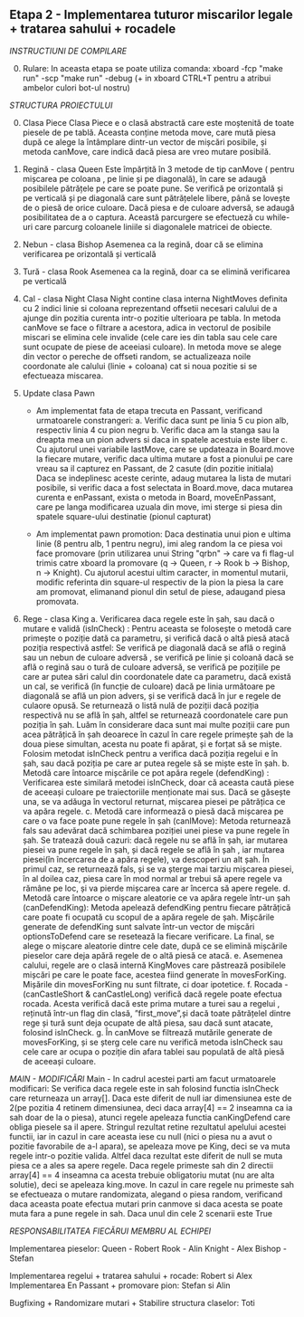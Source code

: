 ## Etapa 2 - Implementarea tuturor miscarilor legale + tratarea sahului + rocadele

*INSTRUCTIUNI DE COMPILARE*

0. Rulare: In aceasta etapa se poate utiliza comanda:
	xboard -fcp "make run" -scp "make run" -debug (+ in xboard CTRL+T pentru a atribui 
	ambelor culori bot-ul nostru)

*STRUCTURA PROIECTULUI*

0. Clasa Piece
	Clasa Piece e o clasă abstractă care este moștenită de toate piesele de pe
	tablă. Aceasta conține metoda move, care mută piesa după ce alege la întâmplare
	dintr-un vector de mișcări posibile, și metoda canMove, care indică dacă
	piesa are vreo mutare posibilă.

1. Regină - clasa Queen
	Este împărțită în 3 metode de tip canMove ( pentru mișcarea pe coloana , pe linie
	și pe diagonală), în care se adaugă posibilele pătrățele pe care se poate pune.
	Se verifică pe orizontală și pe verticală și pe diagonală care sunt pătrățelele
	libere, până se lovește de o piesă de orice culoare. Dacă piesa e de culoare
	adversă, se adaugă posibilitatea de a o captura. Această parcurgere se efectueză
	cu while-uri care parcurg coloanele liniile si diagonalele matricei de obiecte.

2. Nebun - clasa Bishop
	Asemenea ca la regină, doar că se elimina verificarea pe orizontală și verticală

3. Tură - clasa Rook
	Asemenea ca la regină, doar ca se elimină verificarea pe verticală

4. Cal - clasa Night
	Clasa Night contine clasa interna NightMoves 
	definita cu 2 indici linie si coloana reprezentand offsetii necesari
	calului de a ajunge din pozitia curenta intr-o pozitie ulterioara
	pe tabla. In metoda canMove se face o filtrare a acestora, adica
	in vectorul de posibile miscari se elimina cele invalide (cele
	care ies din tabla sau cele care sunt ocupate de piese de aceeiasi
	culoare). In metoda move se alege din vector o pereche de offseti random, 
	se actualizeaza noile coordonate ale calului (linie + coloana)
	cat si noua pozitie si se efectueaza miscarea.

5. Update clasa Pawn
	- Am implementat fata de etapa trecuta en Passant, verificand urmatoarele constrangeri:
		a. Verific daca sunt pe linia 5 cu pion alb, respectiv linia 4 cu pion negru
		b. Verific daca am la stanga sau la dreapta mea un pion advers si daca in spatele
		acestuia este liber
		c. Cu ajutorul unei variabile lastMove, care se updateaza in Board.move la fiecare
		mutare, verific daca ultima mutare a fost a pionului pe care vreau sa il capturez
		en Passant, de 2 casute (din pozitie initiala)
	Daca se indeplinesc aceste cerinte, adaug mutarea la lista de mutari posibile, si verific
	daca a fost selectata in Board.move, daca mutarea curenta e enPassant, exista o metoda in
	Board, moveEnPassant, care pe langa modificarea uzuala din move, imi sterge si piesa din
	spatele square-ului destinatie (pionul capturat)

	- Am implementat pawn promotion: Daca destinatia unui pion e ultima linie (8 pentru alb,
	1 pentru negru), imi aleg random la ce piesa voi face promovare (prin utilizarea unui
	String "qrbn" -> care va fi flag-ul trimis catre xboard la promovare (q -> Queen, r -> Rook
	b -> Bishop, n -> Knight). Cu ajutorul acestui ultim caracter, in momentul mutarii, modific
	referinta din square-ul respectiv de la pion la piesa la care am promovat, elimanand pionul
	din setul de piese, adaugand piesa promovata.

6. Rege - clasa King
	a. Verificarea daca regele este în șah, sau dacă o mutare e validă (isInCheck) :
		Pentru aceasta se folosește o metodă care primește o poziție dată ca 
		parametru, și verifică dacă o altă piesă atacă poziția respectivă astfel:
		Se verifică pe diagonală dacă se află o regină sau un nebun de culoare
		adversă , se verifică pe linie și coloană dacă se află o regină sau 
		o tură de culoare adversă, se verifică pe pozițiile pe care ar putea
		sări calul din coordonatele date ca parametru, dacă există un cal,
		se verifică (în funcție de culoare) dacă pe linia următoare pe diagonală
		se află un pion advers, și se verifică dacă în jur e regele de culaore
		opusă. Se returnează o listă nulă de poziții dacă poziția respectivă 
		nu se află în șah, altfel se returnează coordonatele care pun poziția
		în șah. Luăm în considerare daca sunt mai multe poziții care pun 
		acea pătrățică în șah deoarece în cazul în care regele primește
		șah de la doua piese simultan, acesta nu poate fi apărat, și e
		forțat să se miște. Folosim metodat isInCheck pentru a verifica
		dacă poziția regelui e în șah, sau dacă poziția pe care ar putea
		regele să se miște este în șah.
	b. Metodă care întoarce mișcările ce pot apăra regele (defendKing) :
		Verificarea este similară metodei isInCheck, doar că aceasta caută
		piese de aceeași culoare pe traiectoriile menționate mai sus. Dacă
		se găsește una, se va adăuga în vectorul returnat, mișcarea piesei
		pe pătrățica ce va apăra regele. 
	c. Metodă care informează o piesă dacă mișcarea pe care o va face poate
	pune regele în șah (canIMove):
		Metoda returnează fals sau adevărat dacă schimbarea poziției unei 
		piese va pune regele în șah.
		Se tratează două cazuri: dacă regele nu se află în șah, iar mutarea
		piesei va pune regele în șah, și dacă regele se află în șah , iar
		mutarea piesei(în încercarea de a apăra regele), va descoperi un alt
		șah. În primul caz, se returnează fals, și se va șterge mai tarziu 
		mișcarea piesei, în al doilea caz, piesa care în mod normal ar trebui
		să apere regele va rămâne pe loc, și va pierde mișcarea care ar încerca
		să apere regele. 
	d. Metodă care întoarce o mișcare aleatorie ce va apăra regele într-un șah
		(canDefendKing):
		Metoda apelează defendKing pentru fiecare pătrățică care poate fi ocupată
		cu scopul de a apăra regele de șah.
		Mișcările generate de defendKing sunt salvate într-un vector de mișcări
		optionsToDefend care se resetează la fiecare verificare. La final, se alege
		o mișcare aleatorie dintre cele date, după ce se elimină mișcările pieselor
		care deja apără regele de o altă piesă ce atacă.
	e. Asemenea calului, regele are o clasă internă KingMoves care păstrează 
		posibilele mișcări pe care le poate face, acestea fiind generate în
		movesForKing. Mișările din movesForKing nu sunt filtrate, ci doar ipotetice.
	f. Rocada - (canCastleShort & canCastleLong) verifică dacă regele poate efectua
		rocada. Acesta verifică dacă este prima mutare a turei sau a regelui , reținută
		într-un flag din clasă, ”first_move”,și dacă toate pătrățelel dintre rege și
		tură sunt deja ocupate de altă piesa, sau dacă sunt atacate, folosind isInCheck.
	g. În canMove se filtrează mutările generate de movesForKing, și se șterg cele care
		nu verifică metoda isInCheck sau cele care ar ocupa o poziție din afara tablei sau
		populată de altă piesă de aceeași culoare.

*MAIN - MODIFICĂRI*
	Main - In cadrul acestei parti am facut urmatoarele modificari:
		Se verifica daca regele este in sah folosind functia isInCheck 
		care returneaza un array[]. Daca este diferit de null iar
		dimensiunea este de 2(pe pozitia 4 retinem dimensiunea, deci daca 
		array[4] == 2 inseamna ca ia sah doar de la o piesa), atunci regele
		apeleaza functia canKingDefend care obliga piesele sa il apere.
		Stringul rezultat retine rezultatul apelului acestei functii, iar
		in cazul in care aceasta iese cu null (nici o piesa nu a avut o pozitie
		favorabile de a-l apara), se apeleaza move pe King, deci se va muta
		regele intr-o pozitie valida. Altfel daca rezultat este diferit
		de null se muta piesa ce a ales sa apere regele. Daca regele 
		primeste sah din 2 directii array[4] == 4 inseamna ca acesta 
		trebuie obligatoriu mutat (nu are alta solutie), deci se apeleaza
		king.move. In cazul in care regele nu primeste sah se efectueaza o mutare
		randomizata, alegand o piesa random, verificand daca aceasta poate
		efectua mutari prin canmove si daca acesta se poate muta fara
		a pune regele in sah. Daca unul din cele 2 scenarii este True

*RESPONSABILITATEA FIECĂRUI MEMBRU AL ECHIPEI*

Implementarea pieselor:
	Queen - Robert
	Rook - Alin
	Knight - Alex
	Bishop - Stefan

Implementarea regelui + tratarea sahului + rocade: Robert si Alex
Implementarea En Passant + promovare pion: Stefan si Alin

Bugfixing + Randomizare mutari + Stabilire structura claselor: Toti



